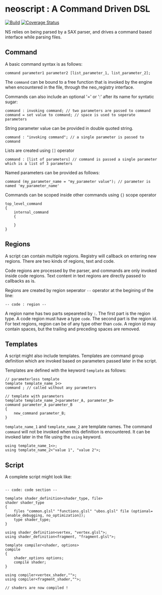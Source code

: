 # neoscript : A Command Driven DSL 

[![Build](https://github.com/obhi-d/neoscript/actions/workflows/test_and_coverage.yml/badge.svg)](https://github.com/obhi-d/neoscript/actions/workflows/test_and_coverage.yml)
[![Coverage Status](https://coveralls.io/repos/github/obhi-d/neoscript/badge.svg?branch=main)](https://coveralls.io/github/obhi-d/neoscript?branch=main)

NS relies on being parsed by a SAX parser, and drives
a command based interface while parsing files.

## Command

A basic command syntax is as follows:

```
command parameter1 parameter2 [list_parameter_1, list_parameter_2];

```

The `command` can be bound to a free function that is invoked by the engine when
encountered in the file, through the neo_registry interface.

Commands can also include an optional '=' or ':' after its name for syntatic sugar:

```
command : invoking command; // two parameters are passed to command
command = set value to command; // space is used to seperate parameters
```

String parameter value can be provided in double quoted string. 

```
command : "invoking command"; // a single parameter is passed to command
```

Lists are created using  `[]` operator

```
command : [list of parameters] // command is passed a single parameter which is a list of 3 parameters
```

Named parameters can be provided as follows:

```
command (my_parameter_name = "my_parameter value"); // parameter is named 'my_parameter_name'
```

Commands can be scoped inside other commands using `{}` scope operator

```
top_level_command 
{
	internal_command
	{

	}
}
```

## Regions

A script can contain multiple regions. Registry will callback on entering new regions.
There are two kinds of regions, text and code.

Code regions are processed by the parser, and commands are only invoked inside code regions.
Text content in text regions are directly passed to callbacks as is.

Regions are created by region seperator `--` operator at the begining of the line:

```
-- code : region --
```

A region name has two parts sepeareted by `:`. The first part is the region type. A code region must have a type `code`. 
The second part is the region id. 
For text regions, region can be of any type other than `code`.
A region id may contain spaces, but the trailing and preceding spaces are removed.

## Templates

A script might also include templates.
Templates are command group definition which are invoked based on parameters passed later in the script.

Templates are defined with the keyword `template` as follows:

```
// parameterless template
template template_name_1<> 
command ; // called without any parameters

// template with parameters
template template_name_2<parameter_A, parameter_B> 
command parameter_A parameter_B
{
	new_command parameter_B;
}

```

`template_name_1` and `template_name_2` are template names.
The command `command` will not be invoked when this definition is encountered. It can be invoked later in the file using the `using` keyword.

```
using template_name_1<>;
using template_name_2<"value 1", "value 2">;
```

## Script

A complete script might look like:

```

-- code: code section --

template shader_definition<shader_type, file>
shader shader_type
{
	files "common.glsl" "functions.glsl" "ubos.glsl" file (optional=[enable_debugging, no_optimization]);
	type shader_type;
}

using shader_definition<vertex, "vertex.glsl">;
using shader_definition<fragment, "fragment.glsl">;

template compiler<shader, options>
compile 
{
	shader_options options;
	compile shader;
}

using compiler<vertex_shader,"">;
using compiler<fragment_shader,"">;

// shaders are now compiled !

```

